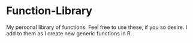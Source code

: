 # Function-Library
My personal library of functions.
Feel free to use these, if you so desire. I add to them as I create new generic functions in R.
